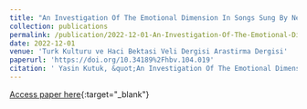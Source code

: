 ```yaml
---
title: "An Investigation Of The Emotional Dimension In Songs Sung By Neşet Ertaş: An Application Of Emotional Index"
collection: publications
permalink: /publication/2022-12-01-An-Investigation-Of-The-Emotional-Dimension-In-Songs-Sung-By-Neet-Erta-An-Application-Of-Emotional-Index
date: 2022-12-01
venue: 'Turk Kulturu ve Haci Bektasi Veli Dergisi Arastirma Dergisi'
paperurl: 'https://doi.org/10.34189%2Fhbv.104.019'
citation: ' Yasin Kutuk, &quot;An Investigation Of The Emotional Dimension In Songs Sung By Neşet Ertaş: An Application Of Emotional Index.&quot; Turk Kulturu ve Haci Bektasi Veli Dergisi Arastirma Dergisi, 2022.'
---
```

[Access paper here](https://doi.org/10.34189%2Fhbv.104.019){:target="_blank"}
